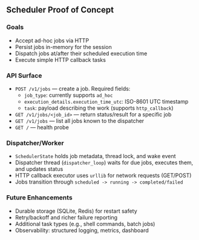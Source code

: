 ## Scheduler Proof of Concept

### Goals
- Accept ad-hoc jobs via HTTP
- Persist jobs in-memory for the session
- Dispatch jobs at/after their scheduled execution time
- Execute simple HTTP callback tasks

### API Surface
- `POST /v1/jobs` — create a job. Required fields:
  - `job_type`: currently supports `ad_hoc`
  - `execution_details.execution_time_utc`: ISO-8601 UTC timestamp
  - `task`: payload describing the work (supports `http_callback`)
- `GET /v1/jobs/<job_id>` — return status/result for a specific job
- `GET /v1/jobs` — list all jobs known to the dispatcher
- `GET /` — health probe

### Dispatcher/Worker
- `SchedulerState` holds job metadata, thread lock, and wake event
- Dispatcher thread (`dispatcher_loop`) waits for due jobs, executes them, and updates status
- HTTP callback executor uses `urllib` for network requests (GET/POST)
- Jobs transition through `scheduled -> running -> completed/failed`

### Future Enhancements
- Durable storage (SQLite, Redis) for restart safety
- Retry/backoff and richer failure reporting
- Additional task types (e.g., shell commands, batch jobs)
- Observability: structured logging, metrics, dashboard
